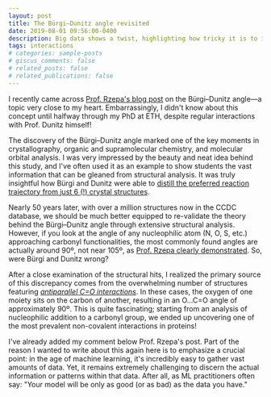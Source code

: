 ```yaml
---
layout: post
title: The Bürgi–Dunitz angle revisited
date: 2019-08-01 09:56:00-0400
description: Big data shows a twist, highlighting how tricky it is to interpret big datasets
tags: interactions
# categories: sample-posts
# giscus_comments: false
# related_posts: false
# related_publications: false
---
```

I recently came across [Prof. Rzepa's blog post](https://www.ch.imperial.ac.uk/rzepa/blog/?p=14016) on the Bürgi–Dunitz angle—a topic very close to my heart. Embarrassingly, I didn't know about this concept until halfway through my PhD at ETH, despite regular interactions with Prof. Dunitz himself!

The discovery of the Bürgi–Dunitz angle marked one of the key moments in crystallography, organic and supramolecular chemistry, and molecular orbital analysis. I was  very impressed by the beauty and neat idea behind this study, and I've often used it as an example to show students the vast information that can be gleaned from structural analysis. It was truly insightful how Bürgi and Dunitz were able to [distill the preferred reaction trajectory from just 6 (!) crystal structures](https://pubs.acs.org/doi/10.1021/ja00796a058).

Nearly 50 years later, with over a million structures now in the CCDC database, we should be much better equipped to re-validate the theory behind the Bürgi–Dunitz angle through extensive structural analysis. However, if you look at the angle of any nucleophilic atom (N, O, S, etc.) approaching carbonyl functionalities, the most commonly found angles are actually around 90º, not near 105º, as [Prof. Rzepa clearly demonstrated](https://www.ch.imperial.ac.uk/rzepa/blog/?p=14016). So, were Bürgi and Dunitz wrong?

After a close examination of the structural hits, I realized the primary source of this discrepancy comes from the overwhelming number of structures featuring [*antiparallel C=O interactions*](https://scripts.iucr.org/cgi-bin/paper?ha0167). In these cases, the oxygen of one moiety sits on the carbon of another, resulting in an O…C=O angle of approximately 90º. This is quite fascinating; starting from an analysis of nucleophilic addition to a carbonyl group, we ended up uncovering one of the most prevalent non-covalent interactions in proteins!

I've already added my comment below Prof. Rzepa's post. Part of the reason I wanted to write about this again here is to emphasize a crucial point: in the age of machine learning, it's incredibly easy to gather vast amounts of data. Yet, it remains extremely challenging to discern the actual information or patterns within that data. After all, as ML practitioners often say: "Your model will be only as good (or as bad) as the data you have."